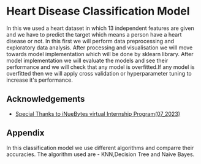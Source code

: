 
# Heart Disease Classification Model

In this we used a heart dataset in which 13 independent features are given and we have to predict the target which means a person have a heart disease or not.
In this first we will perform data preprocessing and exploratory data analysis.
After processing and visualisation we will move towards model implementation which will be done by sklearn library.
After model implementation we will evaluate the models and see their performance and we will check that any model is overfitted.If any model is overfitted then we will apply cross validation or hyperparameter tuning to increase it's performance.


## Acknowledgements

 - [Special Thanks to iNueBytes virtual Internship Program(07_2023)](https://ineubytes.com/)
 





## Appendix

In this classification model we use different algorithms and comparre their accuracies. The algorithm used are - KNN,Decision Tree and Naive Bayes.






